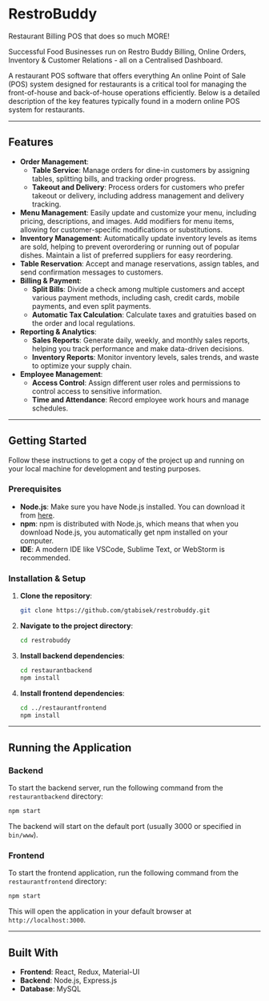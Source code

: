 # RestroBuddy

Restaurant Billing POS that does so much MORE\!

Successful Food Businesses run on Restro Buddy Billing, Online Orders, Inventory & Customer Relations - all on a Centralised Dashboard.

A restaurant POS software that offers everything An online Point of Sale (POS) system designed for restaurants is a critical tool for managing the front-of-house and back-of-house operations efficiently. Below is a detailed description of the key features typically found in a modern online POS system for restaurants.

-----

## Features

  * **Order Management**:
      * **Table Service**: Manage orders for dine-in customers by assigning tables, splitting bills, and tracking order progress.
      * **Takeout and Delivery**: Process orders for customers who prefer takeout or delivery, including address management and delivery tracking.
  * **Menu Management**: Easily update and customize your menu, including pricing, descriptions, and images. Add modifiers for menu items, allowing for customer-specific modifications or substitutions.
  * **Inventory Management**: Automatically update inventory levels as items are sold, helping to prevent overordering or running out of popular dishes. Maintain a list of preferred suppliers for easy reordering.
  * **Table Reservation**: Accept and manage reservations, assign tables, and send confirmation messages to customers.
  * **Billing & Payment**:
      * **Split Bills**: Divide a check among multiple customers and accept various payment methods, including cash, credit cards, mobile payments, and even split payments.
      * **Automatic Tax Calculation**: Calculate taxes and gratuities based on the order and local regulations.
  * **Reporting & Analytics**:
      * **Sales Reports**: Generate daily, weekly, and monthly sales reports, helping you track performance and make data-driven decisions.
      * **Inventory Reports**: Monitor inventory levels, sales trends, and waste to optimize your supply chain.
  * **Employee Management**:
      * **Access Control**: Assign different user roles and permissions to control access to sensitive information.
      * **Time and Attendance**: Record employee work hours and manage schedules.

-----

## Getting Started

Follow these instructions to get a copy of the project up and running on your local machine for development and testing purposes.

### Prerequisites

  * **Node.js**: Make sure you have Node.js installed. You can download it from [here](https://nodejs.org/).
  * **npm**: npm is distributed with Node.js, which means that when you download Node.js, you automatically get npm installed on your computer.
  * **IDE**: A modern IDE like VSCode, Sublime Text, or WebStorm is recommended.

### Installation & Setup

1.  **Clone the repository**:
    ```bash
    git clone https://github.com/gtabisek/restrobuddy.git
    ```
2.  **Navigate to the project directory**:
    ```bash
    cd restrobuddy
    ```
3.  **Install backend dependencies**:
    ```bash
    cd restaurantbackend
    npm install
    ```
4.  **Install frontend dependencies**:
    ```bash
    cd ../restaurantfrontend
    npm install
    ```

-----

## Running the Application

### Backend

To start the backend server, run the following command from the `restaurantbackend` directory:

```bash
npm start
```

The backend will start on the default port (usually 3000 or specified in `bin/www`).

### Frontend

To start the frontend application, run the following command from the `restaurantfrontend` directory:

```bash
npm start
```

This will open the application in your default browser at `http://localhost:3000`.

-----

## Built With

  * **Frontend**: React, Redux, Material-UI
  * **Backend**: Node.js, Express.js
  * **Database**: MySQL
